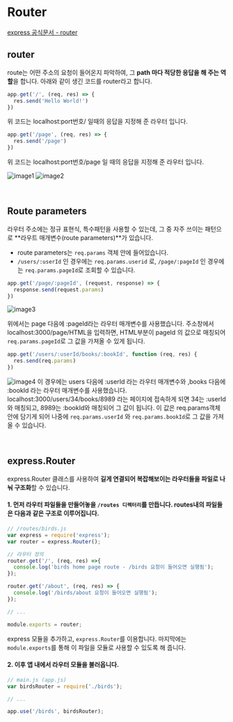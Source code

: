 # Router

[express 공식문서 - router](http://expressjs.com/en/guide/routing.html)

## router

route는 어떤 주소의 요청이 들어온지 파악하여, 그 **path 마다 적당한 응답을 해 주는 역할**을 합니다. 아래와 같이 생긴 코드를 router라고 합니다.

```jsx
app.get('/', (req, res) => {
  res.send('Hello World!')
}) 
```

위 코드는 localhost:port번호/ 일때의 응답을 지정해 준 라우터 입니다.

```jsx
app.get('/page', (req, res) => {
  res.send('/page')
})
```

위 코드는 localhost:port번호/page 일 때의 응답을 지정해 준 라우터 입니다.

![image1](https://user-images.githubusercontent.com/68391767/108807589-26dfdd80-75e8-11eb-9c5a-88a289ff6f69.png)
![image2](https://user-images.githubusercontent.com/68391767/108807635-3f4ff800-75e8-11eb-8342-ed51cd45a49a.png)

<br>

## Route parameters

라우터 주소에는 정규 표현식, 특수패턴을 사용할 수 있는데, 그 중 자주 쓰이는 패턴으로 **라우트 매개변수(route parameters)**가 있습니다. 

- route parameters는 `req.params` 객체 안에 들어있습니다.
- `/users/:userId` 인 경우에는 `req.params.userid` 로, `/page/:pageId` 인 경우에는 `req.params.pageId`로 조회할 수 있습니다.

```jsx
app.get('/page/:pageId', (request, response) => {
  response.send(request.params)
})
```

![image3](https://user-images.githubusercontent.com/68391767/108807692-5ee72080-75e8-11eb-8ce4-c656e25955cc.png)

위에서는 page 다음에 :pageId라는 라우터 매개변수를 사용했습니다. 주소창에서 localhost:3000/page/HTML을 입력하면, HTML부분이 pageId 의 값으로 매칭되어 `req.params.pageId`로 그 값을 가져올 수 있게 됩니다.

```jsx
app.get('/users/:userId/books/:bookId', function (req, res) {
  res.send(req.params)
})
```

![image4](https://user-images.githubusercontent.com/68391767/108807718-745c4a80-75e8-11eb-8ca6-38252aa3a801.png)
이 경우에는 users 다음에 :userId 라는 라우터 매개변수와 ,books 다음에 :bookId 라는 라우터 매개변수를 사용했습니다. localhost:3000/users/34/books/8989 라는 페이지에 접속하게 되면 34는 :userId와 매칭되고, 8989는 :bookId와 매칭되어 그 값이 됩니다. 이 값은 req.params객체 안에 담기게 되어 나중에 `req.params.userId` 와 `req.params.bookId`로 그 값을 가져올 수 있습니다.

<br>

## express.Router

express.Router 클래스를 사용하여 **길게 연결되어 복잡해보이는 라우터들을 파일로 나눠 구조화**할 수 있습니다. 

#### 1. 먼저 라우터 파일들을 만들어놓을 `/routes 디렉터리`를 만듭니다. routes내의 파일들은 다음과 같은 구조로 이루어집니다. 

```jsx
// /routes/birds.js
var express = require('express');
var router = express.Router();

// 라우터 정의
router.get('/', (req, res) =>{
  console.log('birds home page route - /birds 요청이 들어오면 실행됨');
});

router.get('/about', (req, res) => {
  console.log('/birds/about 요청이 들어오면 실행됨');
});

// ...

module.exports = router;
```

express 모듈을 추가하고, `express.Router`를 이용합니다. 마지막에는 `module.exports`를 통해 이 파일을 모듈로 사용할 수 있도록 해 줍니다.

#### 2. 이후 앱 내에서 라우터 모듈을 불러옵니다.

```jsx
// main.js (app.js)
var birdsRouter = require('./birds');

// ...

app.use('/birds', birdsRouter);
```
